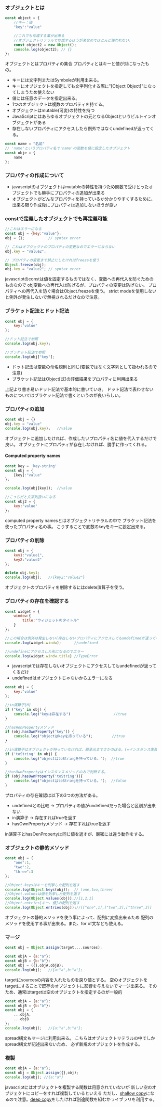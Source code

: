 ### オブジェクトとは

```javascript
const object = {
    //キー：値
    "key":"value"

    //これでも作成する事が出来る
    //オブジェクトリテラルで作成するほうが楽なのでほとんど使われない。
    const object2 = new Object();
    console.log(object2); // {}
};
```

オブジェクトとはプロパティの集合
プロパティとはキーと値が対になったもの。
* キーには文字列またはSymboleが利用出来る。
* キーにオブジェクトを指定しても文字列化する際に"[Object Object]"になってしまうため使えない
* 値には任意のデータを指定出来る。
* 1つのオブジェクトは複数のプロパティを持てる。
* オブジェクトはmutable(可変)の特性を持つ
* JavaScriptにはあらゆるオブジェクトの元となるObjectというビルトインオブジェクトがある
* 存在しないプロパティにアクセスしたら例外ではなくundefinedが返ってくる。

```javascript
const name = "名前"
// 'name'というプロパティ名で'name'の変数を値に設定したオブジェクト
const obje = {
    name
};
```

### プロパティの作成について
* javascriptのオブジェクトはmutableの特性を持つため関数で受けとったオブジェクトでも勝手にプロパティの追加が出来る
* オブジェクトがどんなプロパティを持っているか分かりやすくするために、出来る限り作成後にプロパティは追加しないほうが良い

### constで定義したオブジェクトでも再定義可能
```javascript
//これはエラーになる
const obj = {key:"value"};
obj = {};           // syntax error

// これはオブジェクトのプロパティの変更なのでエラーにならない
obj.key = "value2";

// プロパティの変更まで禁止にしたければfreezeを使う
Object.freeze(obj);
obj.key = "value2"; // syntax error
```
javascriptのconstは値を固定するものではなく、変数への再代入を防ぐためのものなので
obj変数への再代入は防げるが、プロパティの変更は防げない。
プロパティへの再代入を防ぐ場合はObject.freezeを使う。
strict modeを使用しないと例外が発生しないで無視されるだけなので注意。

### ブラケット記法とドット記法
```javascript
const obj = {
    key:"value"
};

//ドット記法で参照
console.log(obj.key);

//ブラケット記法で参照
console.log(obj["key"];
```
* ドット記法は変数の命名規則と同じ(変数ではなく文字列として扱われるので注意)
* ブラケット記法はObject[式]の評価結果をプロパティに利用出来る

上記より書き易いドット記法で基本的に書いていき。
ドット記法で表わせないものについてはブラケット記法で書くというのが良いらしい。

### プロパティの追加
```javascript
const obj = {}
obj.key = "value"
console.log(obj.key);   //value
```
オブジェクトに追加したければ、作成したいプロパティ名に値を代入するだけで良い。
オブジェクトにプロパティが存在しなければ、勝手に作ってくれる。

#### Computed property names
```javascript
const key = 'key-string'
const obj = {
    [key]:"value"
};

console.log(obj[key]);  //value

//こっちだと文字列扱いになる
const obj2 = {
    key:"value"
};
```
computed property namesとはオブジェクトリテラルの中で
ブラケット記法を使ったプロパティ名の事。
こうすることで変数のkeyをキーに設定出来る。

### プロパティの削除
```javascript
const obj = {
    key1:"value1",
    key2:"value2"
};

delete obj.key1;
console.log(obj);   //{key2:"value2"}
```
オブジェクトのプロパティを削除するにはdelete演算子を使う。


### プロパティの存在を確認する

```javascript
const widget = {
    window:{
        title:"ウィジェットのタイトル"
    }
};

//この場合は例外は発生しない(存在しないプロパティにアクセスしてもundefinedが返ってくるだけ
console.log(widget.windw);      //undefined

//undefineにアクセスした形になるのでエラー
console.log(widget.windw.title) //TypeError

```
* javascriptでは存在しないオブジェクトにアクセスしてもundefinedが返ってくるだけ
* undefinedはオブジェクトじゃないからエラーになる

```javascript
const obj = {
    key:"value"
};

//in演算子[H]
if ("key" in obj) {
    console.log("keyは存在する")                    //true
}

//hasWonPeopertyメソッド
if (obj.hasOwnProperty("key")) {
    console.log("objectはkeyを持っている");         //true
}

//in演算子はオブジェクトが持っていなければ、継承元までさかのぼる。(=インスタンス実装なのかどうかを区別しない)
if ('toString' in obj) {
    console.log("objectはtoStringを持っている。");  //true
}

//hasOwnPropertyはインスタンスメソッドのみで判断する。
if (obj.hasOwnProperty('toString')){
    console.log("objectはtoStringを持っている。");  //false
}

```
プロパティの存在確認は以下の3つの方法がある。
* undefinedとの比較 -> プロパティの値がundefinedだった場合と区別が出来ない
* in演算子 -> 存在すればtrueを返す
* hasOwnPropertyメソッド -> 存在すればtrueを返す

in演算子とhasOenPropertyは同じ値を返すが、厳密には違う動作をする。

### オブジェクトの静的メソッド
```javascript
const obj = {
    "one":1,
    "two":2,
    "three":3
};

//Object.keysはキーを列挙した配列を返す
console.log(Object.keys(obj));  // [one,two,three]
//Object.valuesは値を列挙した配列を返す
console.log(Object.values(obj));//[1,2,3]
//Object.entries[キー、値]の配列を返す
console.log(Object.entries(obj));//[["one",1],["two",2],["three",3]]

```
オブジェクトの静的メソッドを使う事によって、配列に変換出来るため
配列のメソッドを使用する事が出来る。また、for of文なども使える。

### マージ

```javascript
const obj = Object.assign(target,...sources);

const objA = {a:"a"}:
const objB = {b:"b"}:
const obj = ({},objA,objB);
console.log(obj);   //{a:"a",b:"a"};
```
targetにsourcesの内容を入れたものを戻り値とする。
空のオブジェクトをtargetにすることで既存のオブジェクトに影響を与えないでマージ出来る。
そのため、通常はtargetは空のオブジェクトを指定するのが一般的

```javascript
const objA = {a:"a"}:
const objB = {b:"b"}:
const obj = {
    ...objA,
    ...objB
};
console.log(obj);   //{a:"a",b:"a"};
```
spread構文もマージに利用出来る。
こちらはオブジェクトリテラルの中でしかspread構文が記述出来ないため、
必ず新規のオブジェクトを作成する。

### 複製
```javascript
const objA = {a:"a"};
const obj = Object.assign({},obj);
console.log(obj); //{a:"a"}
```
javascriptにはオブジェクトを複製する関数は用意されていないが
新しい空のオブジェクトにコピーをすれば複製しているといえる
ただし、[shallow copy](./shallowCopy.md)になるので注意。[deep copy](./deepCopy.md)をしたければ別途関数を組むかライブラリを利用する。
